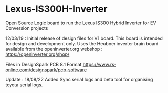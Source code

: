 # Lexus-IS300H-Inverter
Open Source Logic board to run the Lexus IS300 Hybrid Inverter for EV Conversion projects


12/03/19 : Initial release of design files for V1 board. This board is intended for design and development only.
Uses the Heubner inverter brain board available from the openinverter.org webshop : 
https://openinverter.org/shop/

Files in DesignSpark PCB 8.1 Format
https://www.rs-online.com/designspark/pcb-software

Update : 18/08/22
Added Sync serial logs and beta tool for organising toyota serial logs.
